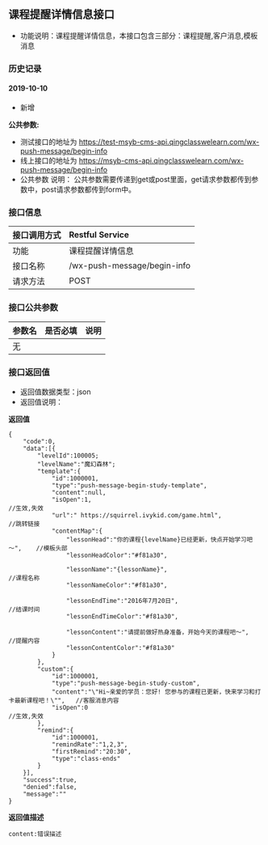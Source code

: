 ## 课程提醒详情信息接口
+ 功能说明：课程提醒详情信息，本接口包含三部分：课程提醒,客户消息,模板消息

### 历史记录

#### 2019-10-10 
- 新增

**公共参数:**
+ 测试接口的地址为 https://test-msyb-cms-api.qingclasswelearn.com/wx-push-message/begin-info
+ 线上接口的地址为 https://msyb-cms-api.qingclasswelearn.com/wx-push-message/begin-info
+ 公共参数 说明： 公共参数需要传递到get或post里面，get请求参数都传到参数中，post请求参数都传到form中。

### 接口信息
|接口调用方式 	|	Restful Service			|
|:--------------|:--------------------------|
|功能	     	| 课程提醒详情信息			|
|接口名称		|/wx-push-message/begin-info|
|请求方法		|POST					    |

### 接口公共参数
|参数名		   		|是否必填	|说明			    			|
|:------------------|:----------|:------------------------------|
|无			   		|		  	|			      	  			|

### 接口返回值
+ 返回值数据类型：json
+ 返回值说明：

**返回值**  

```
{
    "code":0,
    "data":[{
    	"levelId":100005;
    	"levelName":"魔幻森林";
        "template":{
            "id":1000001,
            "type":"push-message-begin-study-template",
            "content":null,
            "isOpen":1,													//生效,失效
            "url":" https://squirrel.ivykid.com/game.html",				//跳转链接
            "contentMap":{
                "lessonHead":"你的课程{levelName}已经更新，快点开始学习吧～", 	//模板头部
                "lessonHeadColor":"#f81a30",
                
                "lessonName":"{lessonName}",								//课程名称
                "lessonNameColor":"#f81a30",
                
                "lessonEndTime":"2016年7月20日",								//结课时间
                "lessonEndTimeColor":"#f81a30",
                
                "lessonContent":"请提前做好热身准备，开始今天的课程吧～",		//提醒内容
                "lessonContentColor":"#f81a30"
            }
        },
        "custom":{
            "id":1000001,
            "type":"push-message-begin-study-custom",
            "content":"\"Hi~亲爱的学员：您好! 您参与的课程已更新，快来学习和打卡最新课程吧！\"",	//客服消息内容
            "isOpen":0														//生效,失效
        },
        "remind":{
            "id":1000001,
            "remindRate":"1,2,3",
            "firstRemind":"20:30",
            "type":"class-ends"
        }
    }],
    "success":true,
    "denied":false,
    "message":""
}
```

**返回值描述**  

```
content:错误描述
```